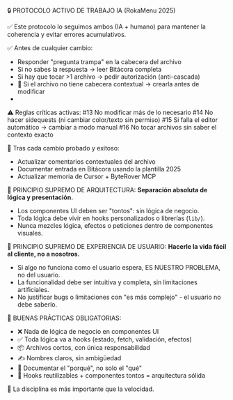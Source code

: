 🔒 PROTOCOLO ACTIVO DE TRABAJO IA (RokaMenu 2025)

✅ Este protocolo lo seguimos ambos (IA + humano) para mantener la coherencia y evitar errores acumulativos.

✅ Antes de cualquier cambio:

- Responder "pregunta trampa" en la cabecera del archivo
- Si no sabes la respuesta → leer Bitácora completa
- Si hay que tocar >1 archivo → pedir autorización (anti-cascada)
- 📌 Si el archivo no tiene cabecera contextual → crearla antes de modificar
-

⚠️ Reglas críticas activas:
#13 No modificar más de lo necesario
#14 No hacer sidequests (ni cambiar color/texto sin permiso)
#15 Si falla el editor automático → cambiar a modo manual
#16 No tocar archivos sin saber el contexto exacto

📌 Tras cada cambio probado y exitoso:

- Actualizar comentarios contextuales del archivo
- Documentar entrada en Bitácora usando la plantilla 2025
- Actualizar memoria de Cursor + ByteRover MCP

🧠 PRINCIPIO SUPREMO DE ARQUITECTURA:
**Separación absoluta de lógica y presentación.**

- Los componentes UI deben ser "tontos": sin lógica de negocio.
- Toda lógica debe vivir en hooks personalizados o librerías (`lib/`).
- Nunca mezcles lógica, efectos o peticiones dentro de componentes visuales.

👤 PRINCIPIO SUPREMO DE EXPERIENCIA DE USUARIO:
**Hacerle la vida fácil al cliente, no a nosotros.**

- Si algo no funciona como el usuario espera, ES NUESTRO PROBLEMA, no del usuario.
- La funcionalidad debe ser intuitiva y completa, sin limitaciones artificiales.
- No justificar bugs o limitaciones con "es más complejo" - el usuario no debe saberlo.

🎯 BUENAS PRÁCTICAS OBLIGATORIAS:

- ❌ Nada de lógica de negocio en componentes UI
- ✅ Toda lógica va a hooks (estado, fetch, validación, efectos)
- 📦 Archivos cortos, con única responsabilidad
- ✍️ Nombres claros, sin ambigüedad
- 💬 Documentar el "porqué", no solo el "qué"
- 🔁 Hooks reutilizables + componentes tontos = arquitectura sólida

🔧 La disciplina es más importante que la velocidad.
